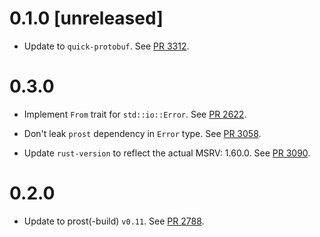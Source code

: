 # 0.1.0 [unreleased]

- Update to `quick-protobuf`. See [PR 3312].

[PR 3312]: https://github.com/libp2p/rust-libp2p/pull/3312

# 0.3.0

- Implement `From` trait for `std::io::Error`. See [PR 2622].
- Don't leak `prost` dependency in `Error` type. See [PR 3058].

- Update `rust-version` to reflect the actual MSRV: 1.60.0. See [PR 3090].

[PR 2622]: https://github.com/libp2p/rust-libp2p/pull/2622/
[PR 3058]: https://github.com/libp2p/rust-libp2p/pull/3058/
[PR 3090]: https://github.com/libp2p/rust-libp2p/pull/3090

# 0.2.0

- Update to prost(-build) `v0.11`. See [PR 2788].

[PR 2788]: https://github.com/libp2p/rust-libp2p/pull/2788/
